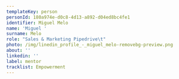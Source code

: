 ```yaml
---
templateKey: person
personId: 180a974e-d0c8-4d13-a892-d04ed8bc4fe1
identifier: Miguel Melo
name: 'Miguel '
surname: Melo
role: "Sales & Marketing Pipedrive\t"
photo: /img/linedin_profile_-_miguel_melo-removebg-preview.png
about: ''
linkedin: ''
label: mentor
tracklist: Empowerment
---
```


